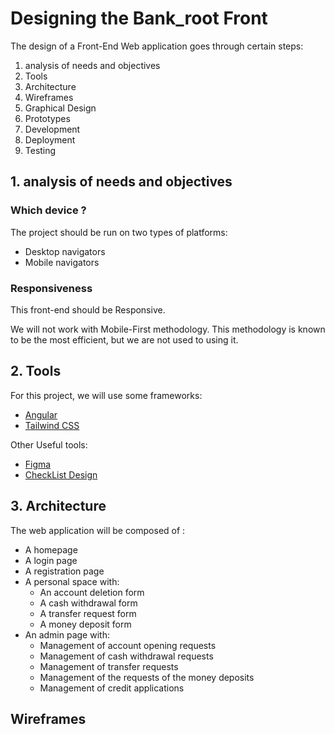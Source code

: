 # Designing the Bank_root Front

The design of a Front-End Web application goes through certain steps: 

1. analysis of needs and objectives
2. Tools
3. Architecture
4. Wireframes
5. Graphical Design
6. Prototypes
7. Development
8. Deployment
9. Testing


## 1. analysis of needs and objectives 

### Which device ? 
The project should be run on two types of platforms: 
- Desktop navigators
- Mobile navigators

### Responsiveness 
This front-end should be Responsive.

We will not work with Mobile-First methodology. This methodology is known to be the most efficient, but we are not used to using it.

## 2. Tools

For this project, we will use some frameworks: 
- [Angular](https://angular.io/)
- [Tailwind CSS](https://tailwindcss.com/)

Other Useful tools: 
- [Figma](https://www.figma.com/fr/design/)
- [CheckList Design](https://www.checklist.design/)

## 3. Architecture

The web application will be composed of : 
- A homepage
- A login page
- A registration page
- A personal space with: 
  - An account deletion form
  - A cash withdrawal form
  - A transfer request form
  - A money deposit form
- An admin page with:
  - Management of account opening requests
  - Management of cash withdrawal requests
  - Management of transfer requests
  - Management of the requests of the money deposits
  - Management of credit applications

## Wireframes




